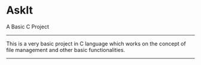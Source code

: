 # AskIt
A Basic C Project
*****************************************************************************************
This is a very basic project in C language which works on the concept of file management 
and other basic functionalities.
*****************************************************************************************

